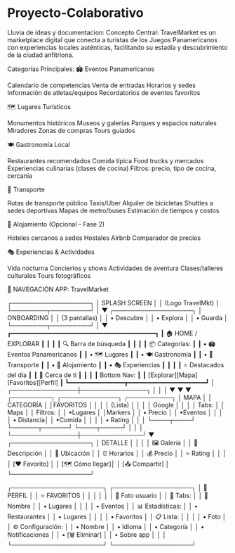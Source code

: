 # Proyecto-Colaborativo
Lluvia de ideas y documentacion:
Concepto Central:
 TravelMarket es un marketplace digital que conecta a turistas de los Juegos Panamericanos con experiencias locales auténticas, facilitando su estadía y descubrimiento de la ciudad anfitriona.

Categorías Principales:
🏟️ Eventos Panamericanos

Calendario de competencias
Venta de entradas
Horarios y sedes
Información de atletas/equipos
Recordatorios de eventos favoritos

🗺️ Lugares Turísticos

Monumentos históricos
Museos y galerías
Parques y espacios naturales
Miradores
Zonas de compras
Tours guiados

🍽️ Gastronomía Local

Restaurantes recomendados
Comida típica
Food trucks y mercados
Experiencias culinarias (clases de cocina)
Filtros: precio, tipo de cocina, cercanía

🚕 Transporte

Rutas de transporte público
Taxis/Uber
Alquiler de bicicletas
Shuttles a sedes deportivas
Mapas de metro/buses
Estimación de tiempos y costos

🏨 Alojamiento (Opcional - Fase 2)

Hoteles cercanos a sedes
Hostales
Airbnb
Comparador de precios

🎭 Experiencias & Actividades

Vida nocturna
Conciertos y shows
Actividades de aventura
Clases/talleres culturales
Tours fotográficos 


📱 NAVEGACIÓN APP: TravelMarket

┌──────────────────┐
│  SPLASH SCREEN   │
│ (Logo TravelMkt) │
└────────┬─────────┘
          │
          ▼
┌──────────────────┐
│   ONBOARDING     │
│  (3 pantallas)   │
│ • Descubre       │
│ • Explora        │
│ • Guarda         │
└────────┬─────────┘
          │
          ▼
┏━━━━━━━━━━━━━━━━━━━━━━━━━━━━━━━━━━━━━━━┓
┃         🏠 HOME / EXPLORAR            ┃
┃                                       ┃
┃  🔍 Barra de búsqueda                 ┃
┃                                       ┃
┃  📦 Categorías:                       ┃
┃     • 🏟️ Eventos Panamericanos       ┃
┃     • 🗺️ Lugares                     ┃
┃     • 🍽️ Gastronomía                 ┃
┃     • 🚕 Transporte                   ┃
┃     • 🏨 Alojamiento                  ┃
┃     • 🎭 Experiencias                 ┃
┃                                       ┃
┃  ⭐ Destacados del día                ┃
┃  📍 Cerca de ti                       ┃
┃                                       ┃
┃  Bottom Nav:                          ┃
┃  [Explorar][Mapa][Favoritos][Perfil] ┃
┗━━━━━━━━━━━━━━━┳━━━━━━━━━━━━━━━━━━━━━┛
                │
┌───────────────┼───────────────┐
│               │               │
▼               ▼               ▼
┌─────────┐   ┌─────────────┐  ┌──────────┐
│  MAPA   │   │  CATEGORÍA  │  │FAVORITOS │
│         │   │   (Lista)   │  │          │
│ Google  │   │             │  │  Tabs:   │
│  Maps   │   │  Filtros:   │  │ •Lugares │
│Markers  │   │  • Precio   │  │ •Eventos │
│         │   │  • Distancia│  │ •Comida  │
│         │   │  • Rating   │  │          │
└────┬────┘   └──────┬──────┘  └────┬─────┘
     │               │              │
     └───────────────┼──────────────┘
                     ▼
           ┌──────────────────┐
           │     DETALLE      │
           │                  │
           │  🖼️ Galería      │
           │  📝 Descripción  │
           │  📍 Ubicación    │
           │  ⏰ Horarios     │
           │  💰 Precio       │
           │  ⭐ Rating       │
           │                  │
           │  [❤️ Favorito]   │
           │  [🗺️ Cómo llegar]│
           │  [📤 Compartir]  │
           └──────────────────┘


┌─────────────────────┐       ┌──────────────────┐
│   👤 PERFIL         │       │  ⭐ FAVORITOS    │
│                     │       │                  │
│  👤 Foto usuario    │       │  📑 Tabs:        │
│  📝 Nombre          │       │  • Lugares       │
│                     │       │  • Eventos       │
│  📊 Estadísticas:   │       │  • Restaurantes  │
│   • Lugares         │       │                  │
│   • Favoritos       │       │  📋 Lista:       │
│                     │       │  • Foto          │
│  ⚙️ Configuración:  │       │  • Nombre        │
│   • Idioma          │       │  • Categoría     │
│   • Notificaciones  │       │  • [🗑️ Eliminar] │
│   • Sobre app       │       │                  │
└─────────────────────┘       └──────────────────┘
